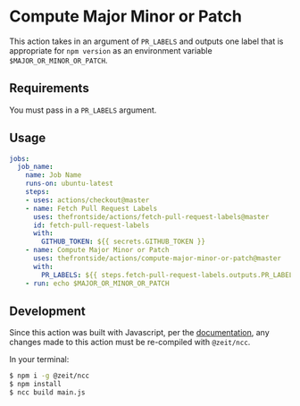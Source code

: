 # Compute Major Minor or Patch
This action takes in an argument of `PR_LABELS` and outputs one label that is appropriate for `npm version` as an environment variable `$MAJOR_OR_MINOR_OR_PATCH`.

## Requirements
You must pass in a `PR_LABELS` argument.

## Usage
```yaml
jobs:
  job_name:
    name: Job Name
    runs-on: ubuntu-latest
    steps:
    - uses: actions/checkout@master
    - name: Fetch Pull Request Labels
      uses: thefrontside/actions/fetch-pull-request-labels@master
      id: fetch-pull-request-labels
      with:
        GITHUB_TOKEN: ${{ secrets.GITHUB_TOKEN }}
    - name: Compute Major Minor or Patch
      uses: thefrontside/actions/compute-major-minor-or-patch@master
      with:
        PR_LABELS: ${{ steps.fetch-pull-request-labels.outputs.PR_LABELS }}
    - run: echo $MAJOR_OR_MINOR_OR_PATCH
```

## Development
Since this action was built with Javascript, per the [documentation](https://help.github.com/en/articles/creating-a-javascript-action#commit-and-push-your-action-to-github), any changes made to this action must be re-compiled with `@zeit/ncc`.

In your terminal:
```bash
$ npm i -g @zeit/ncc
$ npm install
$ ncc build main.js
```